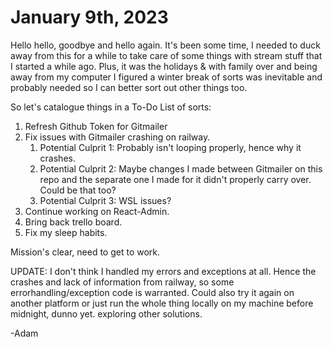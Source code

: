 # January 9th, 2023

Hello hello, goodbye and hello again. It's been some time, I needed to duck away from this for a while to take care of some things with stream stuff that I started a while ago. Plus, it was the holidays & with family over and being away from my computer I figured a winter break of sorts was inevitable and probably needed so I can better sort out other things too.

So let's catalogue things in a To-Do List of sorts:

1. Refresh Github Token for Gitmailer
2. Fix issues with Gitmailer crashing on railway.
	1. Potential Culprit 1: Probably isn't looping properly, hence why it crashes.
	2. Potential Culprit 2: Maybe changes I made between Gitmailer on this repo and the separate one I made for it didn't properly carry over. Could be that too?
	3. Potential Culprit 3: WSL issues?
3. Continue working on React-Admin.
4. Bring back trello board.
5. Fix my sleep habits.

Mission's clear, need to get to work.

UPDATE: I don't think I handled my errors and exceptions at all.  Hence the crashes and lack of information from railway, so some errorhandling/exception code is warranted. Could also try it again on another platform or just run the whole thing locally on my machine before midnight, dunno yet. exploring other solutions.

-Adam